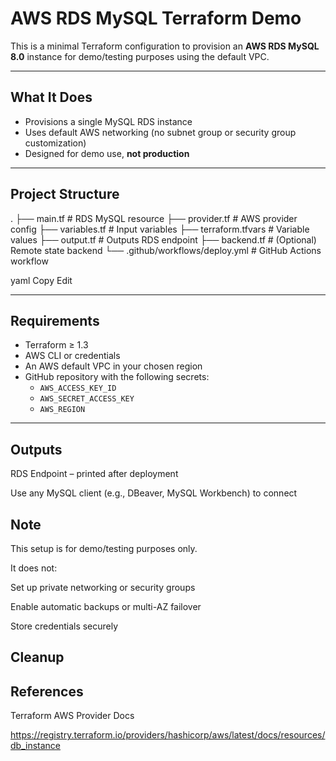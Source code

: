# AWS RDS MySQL Terraform Demo

This is a minimal Terraform configuration to provision an **AWS RDS MySQL 8.0** instance for demo/testing purposes using the default VPC.

---

##  What It Does

- Provisions a single MySQL RDS instance
- Uses default AWS networking (no subnet group or security group customization)
- Designed for demo use, **not production**

---

##  Project Structure

.
├── main.tf # RDS MySQL resource
├── provider.tf # AWS provider config
├── variables.tf # Input variables
├── terraform.tfvars # Variable values
├── output.tf # Outputs RDS endpoint
├── backend.tf # (Optional) Remote state backend
└── .github/workflows/deploy.yml # GitHub Actions workflow

yaml
Copy
Edit

---

##  Requirements

- Terraform ≥ 1.3
- AWS CLI or credentials
- An AWS default VPC in your chosen region
- GitHub repository with the following secrets:
  - `AWS_ACCESS_KEY_ID`
  - `AWS_SECRET_ACCESS_KEY`
  - `AWS_REGION`

---


## Outputs
RDS Endpoint – printed after deployment

Use any MySQL client (e.g., DBeaver, MySQL Workbench) to connect

## Note
This setup is for demo/testing purposes only.

 It does not:

Set up private networking or security groups

Enable automatic backups or multi-AZ failover

Store credentials securely

## Cleanup

 ## References
Terraform AWS Provider Docs

https://registry.terraform.io/providers/hashicorp/aws/latest/docs/resources/db_instance

